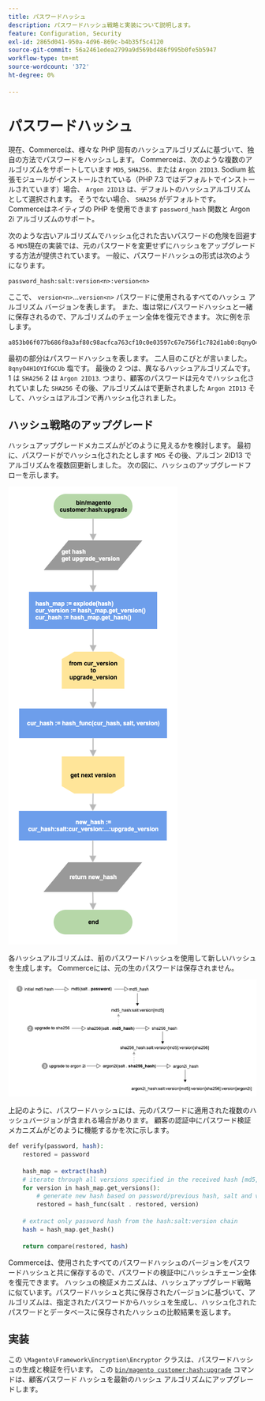 ```yaml
---
title: パスワードハッシュ
description: パスワードハッシュ戦略と実装について説明します。
feature: Configuration, Security
exl-id: 2865d041-950a-4d96-869c-b4b35f5c4120
source-git-commit: 56a2461edea2799a9d569bd486f995b0fe5b5947
workflow-type: tm+mt
source-wordcount: '372'
ht-degree: 0%

---
```


# パスワードハッシュ

現在、Commerceは、様々な PHP 固有のハッシュアルゴリズムに基づいて、独自の方法でパスワードをハッシュします。 Commerceは、次のような複数のアルゴリズムをサポートしています `MD5`, `SHA256`、または `Argon 2ID13`. Sodium 拡張モジュールがインストールされている（PHP 7.3 ではデフォルトでインストールされています）場合、 `Argon 2ID13` は、デフォルトのハッシュアルゴリズムとして選択されます。 そうでない場合、 `SHA256` がデフォルトです。 Commerceはネイティブの PHP を使用できます `password_hash` 関数と Argon 2i アルゴリズムのサポート。

次のような古いアルゴリズムでハッシュ化された古いパスワードの危険を回避する `MD5`現在の実装では、元のパスワードを変更せずにハッシュをアップグレードする方法が提供されています。 一般に、パスワードハッシュの形式は次のようになります。

```text
password_hash:salt:version<n>:version<n>
```

ここで、 `version<n>`...`version<n>` パスワードに使用されるすべてのハッシュ アルゴリズム バージョンを表します。 また、塩は常にパスワードハッシュと一緒に保存されるので、アルゴリズムのチェーン全体を復元できます。 次に例を示します。

```text
a853b06f077b686f8a3af80c98acfca763cf10c0e03597c67e756f1c782d1ab0:8qnyO4H1OYIfGCUb:1:2
```

最初の部分はパスワードハッシュを表します。 二人目のこびとが言いました。 `8qnyO4H1OYIfGCUb` 塩です。 最後の 2 つは、異なるハッシュアルゴリズムです。1 は `SHA256` 2 は `Argon 2ID13`. つまり、顧客のパスワードは元々でハッシュ化されていました `SHA256` その後、アルゴリズムはで更新されました `Argon 2ID13` そして、ハッシュはアルゴンで再ハッシュ化されました。

## ハッシュ戦略のアップグレード

ハッシュアップグレードメカニズムがどのように見えるかを検討します。 最初に、パスワードがでハッシュ化されたとします `MD5` その後、アルゴン 2ID13 でアルゴリズムを複数回更新しました。 次の図に、ハッシュのアップグレードフローを示します。

![ハッシュアップグレードワークフロー](../../assets/configuration/hash-upgrade-algorithm.png)

各ハッシュアルゴリズムは、前のパスワードハッシュを使用して新しいハッシュを生成します。 Commerceには、元の生のパスワードは保存されません。

![ハッシュアップグレード方法](../../assets/configuration/hash-upgrade-strategy.png)

上記のように、パスワードハッシュには、元のパスワードに適用された複数のハッシュバージョンが含まれる場合があります。
顧客の認証中にパスワード検証メカニズムがどのように機能するかを次に示します。

```php
def verify(password, hash):
    restored = password

    hash_map = extract(hash)
    # iterate through all versions specified in the received hash [md5, sha256, argon2id13]
    for version in hash_map.get_versions():
        # generate new hash based on password/previous hash, salt and version
        restored = hash_func(salt . restored, version)

    # extract only password hash from the hash:salt:version chain
    hash = hash_map.get_hash()

    return compare(restored, hash)
```

Commerceは、使用されたすべてのパスワードハッシュのバージョンをパスワードハッシュと共に保存するので、パスワードの検証中にハッシュチェーン全体を復元できます。 ハッシュの検証メカニズムは、ハッシュアップグレード戦略に似ています。パスワードハッシュと共に保存されたバージョンに基づいて、アルゴリズムは、指定されたパスワードからハッシュを生成し、ハッシュ化されたパスワードとデータベースに保存されたハッシュの比較結果を返します。

## 実装

この `\Magento\Framework\Encryption\Encryptor` クラスは、パスワードハッシュの生成と検証を行います。 この [`bin/magento customer:hash:upgrade`](https://devdocs.magento.com/guides/v2.4/reference/cli/magento.html#customerhashupgrade) コマンドは、顧客パスワード ハッシュを最新のハッシュ アルゴリズムにアップグレードします。
